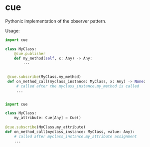 # cue

Pythonic implementation of the observer pattern.

Usage:

```python
import cue

class MyClass:
    @cue.publisher
    def my_method(self, x: Any) -> Any:
        ...
      
      
 @cue.subscribe(MyClass.my_method)
 def on_method_call(myclass_instance: MyClass, x: Any) -> None:
     # called after the myclass_instance.my_method is called
     ...
```


```python

import cue

class MyClass:
    my_attribute: Cue[Any] = Cue()
    
@cue.subscribe(MyClass.my_attribute)
def on_method_call(myclass_instance: MyClass, value: Any):
    # called after myclass_instance.my_attribute assignment
    ...
```
